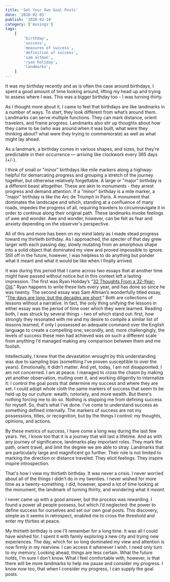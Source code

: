 ```yaml
---
title: 'Set Your Own Goal Posts'
date: '2020-02-03'
publish: '2020-02-18'
category: ['musings']
tags:
    [
        'birthday',
        'success',
        'measures of success',
        'definition of success',
        'sam altman',
        'ryan holiday',
        'landmarks',
    ]
---
```


It was my birthday recently and as is often the case around birthdays, I spent a good amount of time looking around, lifting my head up and trying to assess where I was. This was a bigger birthday too - I was turning thirty.

As I thought more about it, I came to feel that birthdays are like landmarks in a number of ways. To start, they look different from what’s around them. Landmarks can serve multiple functions. They can mark distance, orient travelers, and frame progress. Landmarks also stir up thoughts about how they came to be (who was around when it was built, what were they thinking about? what were they trying to commemorate) as well as what might lay ahead.

As a landmark, a birthday comes in various shapes, and sizes, but they’re predictable in their occurrence — arriving like clockwork every 365 days (+/-).

I think of small or "minor" birthdays like mile markers along a highway: helpful for demarcating progress and grouping a stretch of the journey together, but otherwise relatively forgettable. A large or "major" birthday is a different beast altogether. These are akin to monuments - they arrest progress and demand attention. If a "minor" birthday is a mile marker, a "major" birthday is like the Arc de Triumph in Paris. A monument that dominates the landscape and which, standing at a confluence of many roads, impedes the progress of all, requiring travelers to circumnavigate it in order to continue along their original path. These landmarks invoke feelings of awe and wonder. Awe and wonder, however, can be felt as fear and anxiety depending on the observer's perspective.

All of this and more has been on my mind lately as I made stead progress toward my thirtieth birthday. As I approached, the specter of that day grew larger with each passing day, slowly mutating from an amorphous shape into a solid object that dominated my view and proved impossible to ignore. Still off in the future, however, I was helpless to do anything but ponder what it meant and what it would be like when I finally arrived.

It was during this period that I came across two essays that at another time might have passed without notice but in this context left a lasting impression. The first was Ryan Holiday’s “[32 Thoughts From a 32-Year-Old](https://medium.com/@RyanHoliday/32-thoughts-from-a-32-year-old-f7ec8b1a95a).” Ryan happens to write these lists every year, and has done so since he was twenty. The second essay was Sam Altman’s wonderfully titled essay, “[The days are long, but the decades are short](https://blog.samaltman.com/the-days-are-long-but-the-decades-are-short).” Both are collections of lessons without a narrative. In fact, the only thing unifying the lessons in either essay was the period of time over which they were learned. Reading both, I was struck by several things - two of which stand out: first, how strongly they resonated with me and my desire to compile a similar list of lessons learned, if only I possessed an adequate command over the English language to create a compelling one; secondly, and, more challengingly, the levels of success these men had achieved was on such a different scale from anything I’d managed making any comparison between them and me foolish.

Intellectually, I knew that the devastation wrought by this understanding was due to sampling bias (something I’ve proven susceptible to over the years). Emotionally, it didn’t matter. And yet, today, I am not disappointed. I am not concerned. I am at peace. I managed to cross the chasm by making yet another observation, mulling over it, and working diligently to internalize it: I control the goal posts that determine my success and where they are set. I could adopt whole cloth the same markers of success that seem to be held up by our culture: wealth, notoriety, and more wealth. But there's nothing forcing me to do so. Nothing is stopping me from defining success for myself. So, that’s what I've done. I've come to understand success as something defined internally. The markers of success are not my possessions, titles, or recognition, but by the things I control: my thoughts, opinions, and actions.

By these metrics of success, I have come a long way during the last few years. Yet, I know too that it is a journey that will last a lifetime. And as with any journey of significance, landmarks play important roles. They mark the path, orient travel, and limit the degree we are able to stray. Landmarks that are particularly large and magnificent go further. Their role is not limited to marking the direction or distance traveled. They elicit feelings. They inspire inspire introspection.

That's how I view my thirtieth birthday. It was never a crisis. I never worried about all of the things I didn’t do in my twenties. I never wished for more time as a twenty-something. I did, however, spend a lot of time looking at the monument, the landmark of turning thirity, and wondering what it _meant_.

I never came up with a good answer, but the process was rewarding. I found a power all people possess, but which I’d neglected: the power to define success for ourselves and set our own goal posts. This discovery, simple as it seems in retrospect, enabled me to cross the threshold and enter my thirties at peace.

My thirtieth birthday is one I’ll remember for a long time. It was all I could have wished for. I spent it with family exploring a new city and trying new experiences. The day, which for so long dominated my view and attention is now firmly in my rearview. I can access it whenever I wish. I need only turn to my memory. Looking ahead, things are less certain. What the future holds, I'm sure I don't know. What I feel comfortable with, however, is that there will be more landmarks to help me pause and consider my progress. I know now too, that when I consider my progress, I can supply the goal posts.
